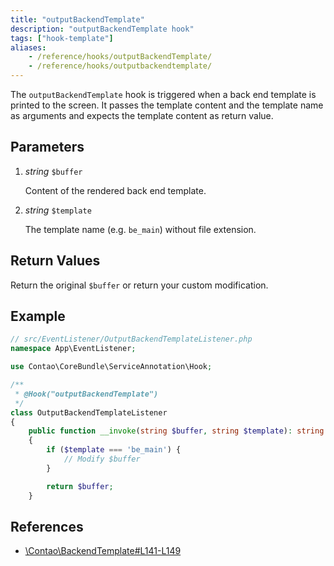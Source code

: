 ```yaml
---
title: "outputBackendTemplate"
description: "outputBackendTemplate hook"
tags: ["hook-template"]
aliases:
    - /reference/hooks/outputBackendTemplate/
    - /reference/hooks/outputbackendtemplate/
---
```



The `outputBackendTemplate` hook is triggered when a back end template is printed
to the screen. It passes the template content and the template name as arguments
and expects the template content as return value.


## Parameters

1. *string* `$buffer`

    Content of the rendered back end template.

2. *string* `$template`

    The template name (e.g. `be_main`) without file extension.


## Return Values

Return the original `$buffer` or return your custom modification.


## Example

```php
// src/EventListener/OutputBackendTemplateListener.php
namespace App\EventListener;

use Contao\CoreBundle\ServiceAnnotation\Hook;

/**
 * @Hook("outputBackendTemplate")
 */
class OutputBackendTemplateListener
{
    public function __invoke(string $buffer, string $template): string
    {
        if ($template === 'be_main') {
            // Modify $buffer
        }

        return $buffer;
    }
```


## References

* [\Contao\BackendTemplate#L141-L149](https://github.com/contao/contao/blob/4.7.6/core-bundle/src/Resources/contao/classes/BackendTemplate.php#L141-L149)
